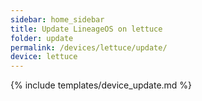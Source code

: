 ```yaml
---
sidebar: home_sidebar
title: Update LineageOS on lettuce
folder: update
permalink: /devices/lettuce/update/
device: lettuce
---
```

{% include templates/device_update.md %}
